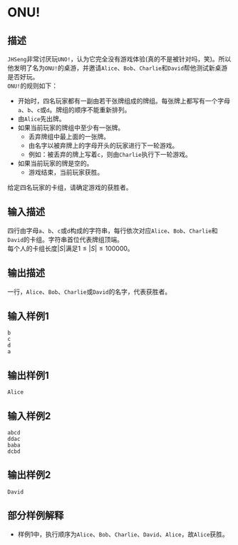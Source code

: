 # ONU!
## 描述

`JHSeng`非常讨厌玩`UNO!`，认为它完全没有游戏体验(真的不是被针对吗，笑)。所以他发明了名为`ONU!`的桌游，并邀请`Alice`、`Bob`、`Charlie`和`David`帮他测试新桌游是否好玩。  
`ONU!`的规则如下：  

- 开始时，四名玩家都有一副由若干张牌组成的牌组。每张牌上都写有一个字母`a`、`b`、`c`或`d`。牌组的顺序不能重新排列。  
- 由`Alice`先出牌。  
- 如果当前玩家的牌组中至少有一张牌。  
    - 丢弃牌组中最上面的一张牌。  
    - 由名字以被弃牌上的字母开头的玩家进行下一轮游戏。  
    - 例如：被丢弃的牌上写着`c`，则由`Charlie`执行下一轮游戏。  
- 如果当前玩家的牌是空的。
    - 游戏结束，当前玩家获胜。  

给定四名玩家的卡组，请确定游戏的获胜者。  

## 输入描述
四行由字母`a`、`b`、`c`或`d`构成的字符串，每行依次对应`Alice`、`Bob`、`Charlie`和`David`的卡组。字符串首位代表牌组顶端。  
每个人的卡组长度$|S|$满足$1\le|S|\le100000$。  

## 输出描述
一行，`Alice`、`Bob`、`Charlie`或`David`的名字，代表获胜者。  

## 输入样例1

```
b
c
d
a
```

## 输出样例1

```
Alice
```

## 输入样例2

```
abcd
ddac
baba
dcbd
```

## 输出样例2

```
David
```

## 部分样例解释
- 样例1中，执行顺序为`Alice`、`Bob`、`Charlie`、`David`、`Alice`，故`Alice`获胜。  
